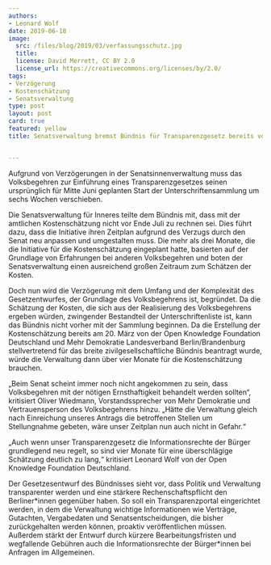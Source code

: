 ```yaml
---
authors: 
- Leonard Wolf
date: 2019-06-18
image:
  src: /files/blog/2019/03/verfassungsschutz.jpg
  title: 
  license: David Merrett, CC BY 2.0
  license_url: https://creativecommons.org/licenses/by/2.0/
tags:
- Verzögerung
- Kostenschätzung
- Senatsverwaltung
type: post
layout: post
card: true
featured: yellow
title: Senatsverwaltung bremst Bündnis für Transparenzgesetz bereits vor Beginn aus


---
```


Aufgrund von Verzögerungen in der Senatsinnenverwaltung muss das Volksbegehren zur Einführung eines Transparenzgesetzes seinen ursprünglich für Mitte Juni geplanten Start der Unterschriftensammlung um sechs Wochen verschieben. 

Die Senatsverwaltung für Inneres teilte dem Bündnis mit, dass mit der amtlichen Kostenschätzung nicht vor Ende Juli zu rechnen sei. Dies führt dazu, dass die Initiative ihren Zeitplan aufgrund des Verzugs durch den Senat neu anpassen und umgestalten muss. Die mehr als drei Monate, die die Initiative für die Kostenschätzung eingeplant hatte, basierten auf der Grundlage von Erfahrungen bei anderen Volksbegehren und boten der Senatsverwaltung einen ausreichend großen Zeitraum zum Schätzen der Kosten.

Doch nun wird die Verzögerung mit dem Umfang und der Komplexität des Gesetzentwurfes, der Grundlage des Volksbegehrens ist, begründet. Da die Schätzung der Kosten, die sich aus der Realisierung des Volksbegehrens ergeben würden, zwingender Bestandteil der Unterschriftenliste ist, kann das Bündnis nicht vorher mit der Sammlung beginnen. Da die Erstellung der Kostenschätzung bereits am 20. März von der Open Knowledge Foundation Deutschland und Mehr Demokratie Landesverband Berlin/Brandenburg stellvertretend für das breite zivilgesellschaftliche Bündnis beantragt wurde, würde die Verwaltung dann über vier Monate für die Kostenschätzung brauchen. 

„Beim Senat scheint immer noch nicht angekommen zu sein, dass Volksbegehren mit der nötigen Ernsthaftigkeit behandelt werden sollten“, kritisiert Oliver Wiedmann, Vorstandssprecher von Mehr Demokratie und Vertrauensperson des Volksbegehrens hinzu. „Hätte die Verwaltung gleich nach Einreichung unseres Antrags die betroffenen Stellen um Stellungnahme gebeten, wäre unser Zeitplan nun auch nicht in Gefahr.“

„Auch wenn unser Transparenzgesetz die Informationsrechte der Bürger grundlegend neu regelt, so sind vier Monate für eine überschlägige Schätzung deutlich zu lang,“ kritisiert Leonard Wolf von der Open Knowledge Foundation Deutschland.

Der Gesetzesentwurf des Bündnisses sieht vor, dass Politik und Verwaltung transparenter werden und eine stärkere Rechenschaftspflicht den Berliner\*innen gegenüber haben. So soll ein Transparenzportal eingerichtet werden, in dem die Verwaltung wichtige Informationen wie Verträge, Gutachten, Vergabedaten und Senatsentscheidungen, die bisher zurückgehalten werden können, proaktiv veröffentlichen müssen. Außerdem stärkt der Entwurf durch kürzere Bearbeitungsfristen und wegfallende Gebühren auch die Informationsrechte der Bürger\*innen bei Anfragen im Allgemeinen.
